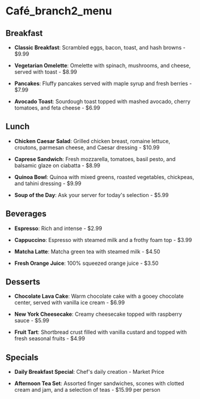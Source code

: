# Café_branch2_menu  

## Breakfast

- **Classic Breakfast**:
  Scrambled eggs, bacon, toast, and hash browns - $9.99

- **Vegetarian Omelette**:
  Omelette with spinach, mushrooms, and cheese, served with toast - $8.99

- **Pancakes**:
  Fluffy pancakes served with maple syrup and fresh berries - $7.99

- **Avocado Toast**:
  Sourdough toast topped with mashed avocado, cherry tomatoes, and feta cheese - $6.99

## Lunch

- **Chicken Caesar Salad**:
  Grilled chicken breast, romaine lettuce, croutons, parmesan cheese, and Caesar dressing - $10.99

- **Caprese Sandwich**:
  Fresh mozzarella, tomatoes, basil pesto, and balsamic glaze on ciabatta - $8.99

- **Quinoa Bowl**:
  Quinoa with mixed greens, roasted vegetables, chickpeas, and tahini dressing - $9.99

- **Soup of the Day**:
  Ask your server for today's selection - $5.99

## Beverages

- **Espresso**:
  Rich and intense - $2.99

- **Cappuccino**:
  Espresso with steamed milk and a frothy foam top - $3.99

- **Matcha Latte**:
  Matcha green tea with steamed milk - $4.50

- **Fresh Orange Juice**:
  100% squeezed orange juice - $3.50

## Desserts

- **Chocolate Lava Cake**:
  Warm chocolate cake with a gooey chocolate center, served with vanilla ice cream - $6.99

- **New York Cheesecake**:
  Creamy cheesecake topped with raspberry sauce - $5.99

- **Fruit Tart**:
  Shortbread crust filled with vanilla custard and topped with fresh seasonal fruits - $4.99

## Specials

- **Daily Breakfast Special**:
  Chef's daily creation - Market Price

- **Afternoon Tea Set**:
  Assorted finger sandwiches, scones with clotted cream and jam, and a selection of teas - $15.99 per person
